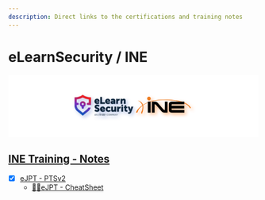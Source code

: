 ```yaml
---
description: Direct links to the certifications and training notes
---
```


# eLearnSecurity / INE

![elearnsecurity.com - © eLearnSecurity | ine.com - © INE](.gitbook/assets/elearninginecovermid.png)

## [INE Training - Notes](https://blog.syselement.com/ine/)

- [x] [eJPT - PTSv2](https://blog.syselement.com/ine/courses/ejpt)
  - [🔗📜eJPT - CheatSheet](https://blog.syselement.com/ine/courses/ejpt/ejpt-cheatsheet)
